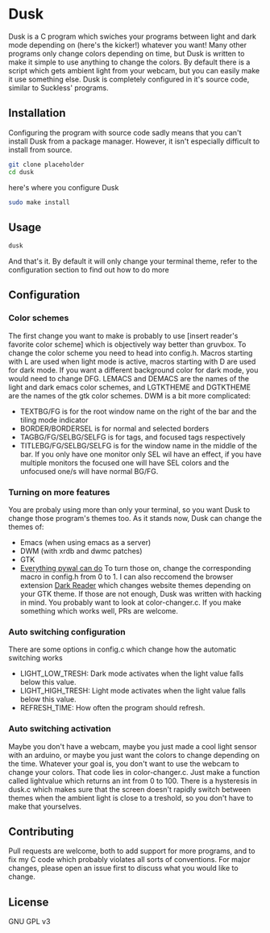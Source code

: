 # Dusk

Dusk is a C program which swiches your programs between light and dark mode depending on (here's the kicker!) whatever you want! Many other programs only change colors depending on time, but Dusk is written to make it simple to use anything to change the colors. By default there is a script which gets ambient light from your webcam, but you can easily make it use something else. Dusk is completely configured in it's source code, similar to Suckless' programs.

## Installation

Configuring the program with source code sadly means that you can't install Dusk from a package manager. However, it isn't especially difficult to install from source.

```bash
git clone placeholder
cd dusk
```
here's where you configure Dusk
``` bash
sudo make install
```

## Usage

``` bash
dusk
```

And that's it. By default it will only change your terminal theme, refer to the configuration section to find out how to do more

## Configuration

### Color schemes
The first change you want to make is probably to use [insert reader's favorite color scheme] which is objectively way better than gruvbox. To change the color scheme you need to head into config.h. Macros starting with L are used when light mode is active, macros starting with D are used for dark mode. If you want a different background color for dark mode, you would need to change DFG. LEMACS and DEMACS are the names of the light and dark emacs color schemes, and LGTKTHEME and DGTKTHEME are the names of the gtk color schemes. DWM is a bit more complicated:
- TEXTBG/FG is for the root window name on the right of the bar and the tiling mode indicator
- BORDER/BORDERSEL is for normal and selected borders
- TAGBG/FG/SELBG/SELFG is for tags, and focused tags respectively
- TITLEBG/FG/SELBG/SELFG is for the window name in the middle of the bar. If you only have one monitor only SEL wil have an effect, if you have multiple monitors the focused one will have SEL colors and the unfocused one/s will have normal BG/FG.

### Turning on more features
You are probaly using more than only your terminal, so you want Dusk to change those program's themes too. As it stands now, Dusk can change the themes of:
- Emacs (when using emacs as a server)
- DWM (with xrdb and dwmc patches)
- GTK
- [Everything pywal can do](https://github.com/dylanaraps/pywal/wiki/Customization)
To turn those on, change the corresponding macro in config.h from 0 to 1.
I can also reccomend the browser extension [Dark Reader](https://darkreader.org/) which changes website themes depending on your GTK theme.
If those are not enough, Dusk was written with hacking in mind. You probably want to look at color-changer.c. If you make something which works well, PRs are welcome.

### Auto switching configuration
There are some options in config.c which change how the automatic switching works
- LIGHT_LOW_TRESH: Dark mode activates when the light value falls below this value.
- LIGHT_HIGH_TRESH: Light mode activates when the light value falls below this value.
- REFRESH_TIME: How often the program should refresh.

### Auto switching activation
Maybe you don't have a webcam, maybe you just made a cool light sensor with an arduino, or maybe you just want the colors to change depending on the time. Whatever your goal is, you don't want to use the webcam to change your colors. That code lies in color-changer.c. Just make a function called lightvalue which returns an int from 0 to 100. There is a hysteresis in dusk.c which makes sure that the screen doesn't rapidly switch between themes when the ambient light is close to a treshold, so you don't have to make that yourselves.

## Contributing
Pull requests are welcome, both to add support for more programs, and to fix my C code which probably violates all sorts of conventions. For major changes, please open an issue first to discuss what you would like to change.

## License
GNU GPL v3
